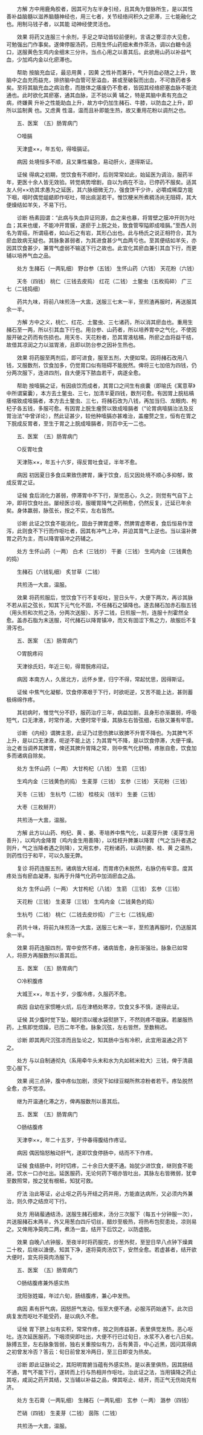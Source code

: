 <!-- { "loadSidebar": true } -->
　　方解 方中用鹿角胶者，因其可为左半身引经，且其角为督脉所生，是以其性善补益脑髓以滋养脑髓神经也，用三七者，关节经络间积久之瘀滞，三七能融化之也。用制马钱子者，以其能 动神经使灵活也。

　　效果 将药又连服三十余剂，手足之举动皆较前便利，言语之謇涩亦大见愈，可勉强出门作事矣。遂俾停服汤药，日用生怀山药细末煮作茶汤，调以白糖令适口，送服黄色生鸡内金细末三分许。当点心用之以善其后。此欲用山药以补益气血，少加鸡内金以化瘀滞也。

　　帮助 按脑充血证，最忌用黄 ，因黄 之性补而兼升，气升则血必随之上升，致脑中之血充而益充，排挤脑中血管可至溢血，甚或至破裂而出血，不可救药者多矣。至将其脑充血之病治愈，而肢体之痿废仍不愈者，皆因其经络瘀塞血脉不能流通也。此时欲化其瘀塞，通其血脉，正不妨以黄 辅之，特是其脑中素有充血之病，终嫌黄 升补之性能助血上升，故方中仍加生赭石、牛膝，以防血之上升，即所以监制黄 也。又虑黄 性温，温而且补即能生热，故又重用花粉以调剂之也。

　　五、医案　（五）肠胃病门

　　○噎膈

　　天津盛××，年五旬，得噎膈证。

　　病因 处境恒多不顺，且又秉性褊急，易动肝火，遂得斯证。

　　证候 得病之初期，觉饮食有不顺时，后则常常如此，始延医为调治，服药半年，更医十余人皆无效验。转觉病势增剧，自以为病在不治，已停药不服矣。适其友人何××劝其求愚为之延医，其六脉细微无力，强食饼干少许，必嚼成稀糜方能下咽，咽时偶觉龃龉即作呕吐，带出痰涎若干。惟饮粳米所煮稠汤尚无阻碍，其大便燥结如羊矢，不易下行。

　　诊断 杨素园谓：“此病与失血异证同源，血之来也暴，将胃壁之膜冲开则为吐血；其来也缓，不能冲开胃膜，遂瘀于上脘之处，致食管窄隘即成噎膈。”至西人则名为胃癌，所谓癌者，如山石之有岩，其形凸出也。此与杨氏之说正相符合，其为瘀血致病无疑也。其脉象甚弱者，为其进食甚少气血两亏也。至其便结如羊矢，亦因其饮食甚少，兼胃气虚弱不输送下行之故也。此宜化其瘀血兼引其血下行，而更辅以培养气血之品。

　　处方 生赭石（一两轧细） 野台参（五钱） 生怀山药（六钱） 天花粉（六钱）

　　天冬（四钱） 桃仁（三钱去皮捣） 红花（二钱） 土鳖虫（五枚捣碎） 广三七（二钱捣细）

　　药共九味，将前八味煎汤一大盅，送服三七末一半，至煎渣再服时，再送服其余一半。

　　方解 方中之义，桃仁、红花、土鳖虫、三七诸药，所以消其瘀血也。重用生赭石至一两，所以引其血下行也。用台参、山药者，所以培养胃中之气化，不使因服开破之药而有伤损也。用天冬、天花粉者，恐其胃液枯槁，所瘀之血将益干结，故借其凉润之力以滋胃液，且即以防台参之因补生热也。

　　效果 将药服至两剂后，即可进食，服至五剂，大便如常。因将赭石改用八钱，又服数剂，饮食加多，仍觉胃口似有阻碍不能脱然。俾将三七加倍为四钱，仍分两次服下，连进四剂，自大便泻下脓血若干，病遂全愈。

　　帮助 按噎膈之证，有因痰饮而成者，其胃口之间生有痰囊（即喻氏《寓意草》中所谓窠囊），本方去土鳖虫、三七，加清半夏四钱，数剂可愈。有因胃上脘枯槁痿缩致成噎膈者，本方去土鳖虫、三七，将赭石改为八钱，再加当归、龙眼肉、枸杞子各五钱，多服可愈。有因胃上脘生瘤赘以致成噎膈者（“论胃病噎膈治法及反胃治法”中曾详论），然此证甚少，较他种噎膈亦甚难治，盖瘤赘之生，恒有在胃之下脘成反胃者，至生于胃之上脘成噎膈者，则百中无一二也。

　　五、医案　（五）肠胃病门

　　○反胃吐食

　　天津陈××，年五十六岁，得反胃吐食证，半年不愈。

　　病因 初因夏日多食瓜果致伤脾胃，廉于饮食，后又因处境不顺心多抑郁，致成反胃之证。

　　证候 食后消化力甚弱，停滞胃中不下行，渐觉恶心，久之，则觉有气自下上冲，即将饮食吐出。屡经医诊视，服暖胃降气之药稍愈，仍然反复，迁延已年余矣。身体羸弱，脉弦长，按之不实，左右皆然。

　　诊断 此证之饮食不能消化，固由于脾胃虚寒，然脾胃虚寒者，食后恒易作泄泻，此则食不下行而作呕吐者，因其有冲气上冲，并迫其胃气上逆也。当以温补脾胃之药为主，而以降胃镇冲之药辅之。

　　处方 生怀山药（一两） 白术（三钱炒） 干姜（三钱） 生鸡内金（三钱黄色的捣）

　　生赭石（六钱轧细） 炙甘草（二钱）

　　共煎汤一大盅，温服。

　　效果 将药煎服后，觉饮食下行不复呕吐，翌日头午，大便下两次，再诊其脉不若从前之弦长，知其下元气化不固，不任赭石之镇降也。遂去赭石加赤石脂五钱（用头煎和次煎之汤，分两次送服）、苏子二钱，日煎服一剂，连服十剂霍然全愈。盖赤石脂为末送服，可代赭石以降胃镇冲，而又有固涩下焦之力，故服后不复滑泻也。

　　五、医案　（五）肠胃病门

　　○胃脘疼闷

　　天津徐氏妇，年近三旬，得胃脘疼闷证。

　　病因 本南方人，久居北方，远怀乡里，归宁不得，常起忧思，因得斯证。

　　证候 中焦气化凝郁，饮食停滞艰于下行，时欲呃逆，又苦不能上达，甚则蓄极绵绵作疼。

　　其初病时，惟觉气分不舒，服药治疗三年，病益加剧，且身形亦渐羸弱，呼吸短气，口无津液，时常作渴，大便时常干燥，其脉左右皆弦细，右脉又兼有牢意。

　　诊断 《内经》谓脾主思，此证乃过思伤脾以致脾不升胃不降也。为其脾气不上升，是以口无津液，呃逆不能上达；为其胃气不降，是以饮食停滞，大便干燥。治之者当调养其脾胃，俾还其脾升胃降之常，则中焦气化舒畅，疼胀自愈，饮食加多而诸病自除矣。

　　处方 生怀山药（一两） 大甘枸杞（八钱） 生箭 （三钱）

　　生鸡内金（三钱黄色的捣） 生麦芽（三钱） 玄参（三钱） 天花粉（三钱）

　　天冬（三钱） 生杭芍（二钱） 桂枝尖（钱半） 生姜（三钱）

　　大枣（三枚掰开）

　　共煎汤一大盅，温服。

　　方解 此方以山药、枸杞、黄 、姜、枣培养中焦气化，以麦芽升脾（麦芽生用善升），以鸡内金降胃（鸡内金生用善降），以桂枝升脾兼以降胃（气之当升者遇之则升，气之当降者遇之则降），又用玄参，花粉诸药，以调剂姜、桂、黄 之温热，则药性归于和平，可以久服无弊。

　　复诊 将药连服五剂，诸病皆大轻减，而胃疼仍未脱然，右脉仍有牢意。度其疼处当有瘀血凝滞，拟再于升降气化药中加消瘀血之品。

　　处方 生怀山药（一两） 大甘枸杞（八钱） 生箭 （三钱） 玄参（三钱）

　　天花粉（三钱） 生麦芽（三钱） 生鸡内金（二钱黄色的捣）

　　生杭芍（二钱） 桃仁（二钱去皮炒捣） 广三七（二钱轧细）

　　药共十味，将前九味煎汤一大盅，送服三七末一半，至煎渣再服时，仍送服其余一半。

　　效果 将药连服四剂，胃中安然不疼，诸病皆愈，身形渐强壮。脉象已如常人，将原方再服数剂以善其后。

　　五、医案　（五）肠胃病门

　　○冷积腹疼

　　大城王××，年五十岁，少腹冷疼，久服药不愈。

　　病因 自幼在家惯睡火炕，后在津栖处寒凉，饮食又多不慎，遂得此证。

　　证候 其少腹时觉下坠，眠时须以暖水袋熨脐下，不然则疼不能寐。若屡服热药，上焦即觉烦躁，已历二年不愈。脉象沉弦，左右皆然，至数稍迟。

　　诊断 即其两尺沉弦凉而且坠论之，知其肠中当有冷积，此宜用温通之药下之。

　　处方 与以自制通彻丸（系用牵牛头末和水为丸如秫米粒大）三钱，俾于清晨空心服下。

　　效果 阅三点钟，腹中疼似加剧，须臾下如绿豆糊所熬凉粉者若干。疼坠脱然全愈，亦不觉凉。

　　继为开温通化滞之方，俾再服数剂以善其后。

　　五、医案　（五）肠胃病门

　　○肠结腹疼

　　天津李××，年二十五岁，于仲春得腹结作疼证。

　　病因 偶因恼怒触动肝气，遂即饮食停肠中，结而不下作疼。

　　证候 食结肠中，时时切疼，二十余日大便不通。始犹少进饮食，继则食不能进，饮水一口亦吐出。延医服药，无论何药下咽亦皆吐出，其脉左右皆微弱，犹幸至数照常，按之犹有根柢，知犹可救。

　　疗法 治此等证，必止呕之药与开结之药并用，方能直达病所，又必须内外兼治，则久停之结庶可下行。

　　处方 用硝菔通结汤，送服生赭石细末，汤分三次服下（每五十分钟服一次），共送服赭石末两半，外又用葱白四斤切丝，醋炒至极热，将热布包熨患处，凉则易之。又俾用净萸肉二两，煮汤一盅，结开下后饮之，以防虚脱。

　　效果 自晚八点钟服，至夜半时将药服完，炒葱外熨，至翌日早八点钟下燥粪二十枚，后继以溏便。知其下净，遂将萸肉汤饮下，安然全愈。若虚甚者，结开欲大便时，宜先将萸肉汤服下。

　　五、医案　（五）肠胃病门

　　○肠结腹疼兼外感实热

　　沈阳张姓媪，年过六旬，肠结腹疼，兼心中发热。

　　病因 素有肝气病，因怒肝气发动，恒至大便不通，必服泻药始通下。此次旧病复发而呕吐不能受药，是以病久不愈。

　　证候 胃下脐上似有实积，常常作疼，按之则疼益甚，表里俱觉发热，恶心呕吐。连次延医服药，下咽须臾即吐出，大便不行已过旬日，水浆不入者七八日矣。脉搏五至，左右脉象皆弱，独右关重按似有力，舌有黄苔，中心近黑，因问其得病之初曾发冷否？答云：旬日前曾发冷两日，至三日即变为热矣。

　　诊断 即此证脉论之，其阳明胃腑当蕴有外感实热，是以表里俱热，因其肠结不通，胃气不能下行，遂转而上行与热相并作呕吐。治此证之法，当用镇降之药止其呕，咸润之药开其结，又当辅以补益之品，俾其呕止、结开，而正气无伤始克有济。

　　处方 生石膏（一两轧细） 生赭石（一两轧细） 玄参（一两） 潞参（四钱）

　　芒硝（四钱） 生麦芽（二钱） 茵陈（二钱）

　　共煎汤一大盅，温服。

